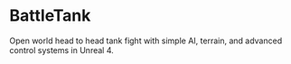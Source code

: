 # BattleTank
Open world head to head tank fight with simple AI, terrain, and advanced control systems in Unreal 4.
